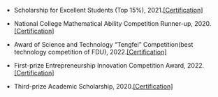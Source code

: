 - Scholarship for Excellent Students (Top 15%), 2021.[[Certification]](contents/prizePhoto/1.pdf)

- National College Mathematical Ability Competition Runner-up, 2020.[[Certification]](contents/prizePhoto/2.jpg)

- Award of Science and Technology “Tengfei” Competition(best technology competition of FDU), 2022.[[Certification]](contents/prizePhoto/3.pdf)

- First-prize Entrepreneurship Innovation Competition Award, 2022.[[Certification]](contents/prizePhoto/4.pdf)

- Third-prize Academic Scholarship, 2020.[[Certification]](contents/prizePhoto/5.pdf)



